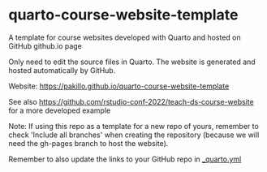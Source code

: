 # quarto-course-website-template

A template for course websites developed with Quarto and hosted on GitHub github.io page 

Only need to edit the source files in Quarto. The website is generated and hosted automatically by GitHub.

Website: https://pakillo.github.io/quarto-course-website-template

See also https://github.com/rstudio-conf-2022/teach-ds-course-website for a more developed example

Note: If using this repo as a template for a new repo of yours, remember to check 'Include all branches' when creating the repository (because we will need the gh-pages branch to host the website).

Remember to also update the links to your GitHub repo in [_quarto.yml](https://github.com/Pakillo/quarto-course-website-template/blob/main/_quarto.yml)


